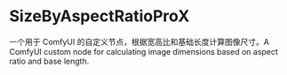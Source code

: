 # SizeByAspectRatioProX
一个用于 ComfyUI 的自定义节点，根据宽高比和基础长度计算图像尺寸。A ComfyUI custom node for calculating image dimensions based on aspect ratio and base length.
